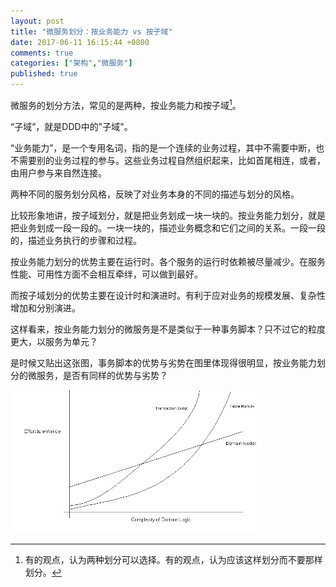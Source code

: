 ```yaml
---
layout: post
title: "微服务划分：按业务能力 vs 按子域"
date: 2017-06-11 16:15:44 +0800
comments: true
categories: ["架构","微服务"]
published: true
---
```


微服务的划分方法，常见的是两种，按业务能力和按子域[^1]。<!-- more-->

“子域”，就是DDD中的"子域"。

“业务能力”，是一个专用名词，指的是一个连续的业务过程，其中不需要中断，也不需要别的业务过程的参与。这些业务过程自然组织起来，比如首尾相连，或者，由用户参与来自然连接。

两种不同的服务划分风格，反映了对业务本身的不同的描述与划分的风格。

比较形象地讲，按子域划分，就是把业务划成一块一块的。按业务能力划分，就是把业务划成一段一段的。一块一块的，描述业务概念和它们之间的关系。一段一段的，描述业务执行的步骤和过程。

按业务能力划分的优势主要在运行时。各个服务的运行时依赖被尽量减少。在服务性能、可用性方面不会相互牵绊，可以做到最好。

而按子域划分的优势主要在设计时和演进时。有利于应对业务的规模发展、复杂性增加和分别演进。

这样看来，按业务能力划分的微服务是不是类似于一种事务脚本？只不过它的粒度更大，以服务为单元？

是时候又贴出这张图，事务脚本的优势与劣势在图里体现得很明显，按业务能力划分的微服务，是否有同样的优势与劣势？ 

<img src="/images/domain/domain.gif" width="80%"/>



[^1]: 有的观点，认为两种划分可以选择。有的观点，认为应该这样划分而不要那样划分。